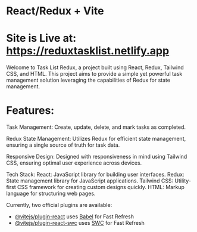 # React/Redux + Vite

# Site is Live at: https://reduxtasklist.netlify.app

Welcome to Task List Redux, a project built using React, Redux, Tailwind CSS, and HTML. This project aims to provide a simple yet powerful task management solution leveraging the capabilities of Redux for state management.

# Features:
Task Management: Create, update, delete, and mark tasks as completed.

Redux State Management: Utilizes Redux for efficient state management, ensuring a single source of truth for task data.

Responsive Design: Designed with responsiveness in mind using Tailwind CSS, ensuring optimal user experience across devices.

Tech Stack:
React: JavaScript library for building user interfaces.
Redux: State management library for JavaScript applications.
Tailwind CSS: Utility-first CSS framework for creating custom designs quickly.
HTML: Markup language for structuring web pages.

Currently, two official plugins are available:

- [@vitejs/plugin-react](https://github.com/vitejs/vite-plugin-react/blob/main/packages/plugin-react/README.md) uses [Babel](https://babeljs.io/) for Fast Refresh
- [@vitejs/plugin-react-swc](https://github.com/vitejs/vite-plugin-react-swc) uses [SWC](https://swc.rs/) for Fast Refresh

